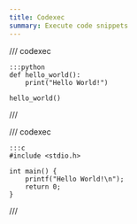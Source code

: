 ```yaml
---
title: Codexec
summary: Execute code snippets
---
```


/// codexec

    :::python
    def hello_world():
        print("Hello World!")
    
    hello_world()

///

/// codexec

    :::c
    #include <stdio.h>

    int main() {
        printf("Hello World!\n");
        return 0;
    }

///
